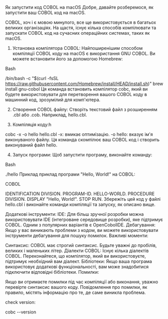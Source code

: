 Як запустити код COBOL на macOS
Добре, давайте розберемося, як запустити ваш COBOL код на macOS.

COBOL, хоч і є мовою минулого, все ще використовується в багатьох великих організаціях.
 На щастя, існує кілька способів компілювати та запускати COBOL код на сучасних операційних системах, таких як macOS.

1. Установка компілятора COBOL:
Найпоширенішим способом компіляції COBOL коду на macOS є використання GNU COBOL. 
Ви можете встановити його за допомогою Homebrew:

Bash

/bin/bash -c "$(curl -fsSL https://raw.githubusercontent.com/Homebrew/install/HEAD/install.sh)"
brew install gnu-cobol
Ця команда встановить компілятор cobc, який ви будете використовувати для перетворення 
вашого COBOL коду в машинний код, зрозумілий для комп'ютера.

2. Створення COBOL файлу:
Створіть текстовий файл з розширенням .cbl або .cob. Наприклад, hello.cbl.

3. Компіляція коду:h

cobc -x -o hello hello.cbl
-x: вмикає оптимізацію.
-o hello: вказує ім'я виконуваного файлу.
Ця команда скомпілює ваш COBOL код і створить виконуваний файл hello.

4. Запуск програми:
Щоб запустити програму, виконайте команду:

Bash

./hello
Приклад приклад програми "Hello, World!" на COBOL:

COBOL

IDENTIFICATION DIVISION.
PROGRAM-ID. HELLO-WORLD.
PROCEDURE DIVISION.
    DISPLAY "Hello, World!".
    STOP RUN.
Збережіть цей код у файлі hello.cbl і виконайте команди компіляції та запуску, як описано вище.

Додаткові інструменти:
IDE: Для більш зручної розробки можна використовувати IDE (інтегроване середовище розробки),
 яке підтримує COBOL. Одним з популярних варіантів є OpenCobolIDE.
Дебагування: Якщо у вас виникають проблеми з кодом, ви можете використовувати інструменти
 дебагування для пошуку помилок.
Важливі моменти:

Синтаксис: COBOL має строгий синтаксис. Будьте уважні до пробілів, великих і маленьких літер.
Діалекти COBOL: Існує кілька діалектів COBOL. Переконайтеся, що компілятор, який ви 
використовуєте, підтримує необхідний вам діалект.
Бібліотеки: Якщо ваша програма використовує додаткові функціональності, вам може знадобитися 
підключити відповідні бібліотеки.
Помилки:

Якщо ви отримаєте помилки під час компіляції або виконання, уважно перевірте синтаксис вашого коду.
 Повідомлення про помилки, як правило, містять інформацію про те, де саме виникла проблема.

check version: 

cobc --version

